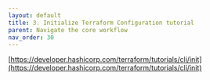 ```yaml
---
layout: default
title: 3. Initialize Terraform Configuration tutorial
parent: Navigate the core workflow
nav_order: 30
---
```


[https://developer.hashicorp.com/terraform/tutorials/cli/init](https://developer.hashicorp.com/terraform/tutorials/cli/init)